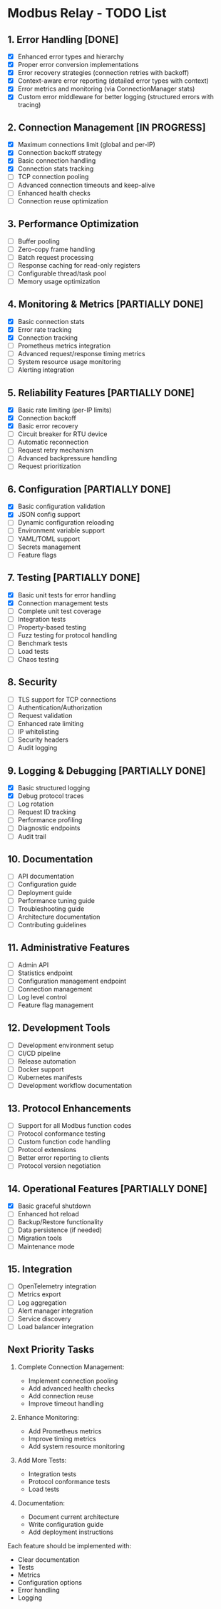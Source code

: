 # Modbus Relay - TODO List

## 1. Error Handling [DONE]

- [x] Enhanced error types and hierarchy
- [x] Proper error conversion implementations
- [x] Error recovery strategies (connection retries with backoff)
- [x] Context-aware error reporting (detailed error types with context)
- [x] Error metrics and monitoring (via ConnectionManager stats)
- [x] Custom error middleware for better logging (structured errors with tracing)

## 2. Connection Management [IN PROGRESS]

- [x] Maximum connections limit (global and per-IP)
- [x] Connection backoff strategy
- [x] Basic connection handling
- [x] Connection stats tracking
- [ ] TCP connection pooling
- [ ] Advanced connection timeouts and keep-alive
- [ ] Enhanced health checks
- [ ] Connection reuse optimization

## 3. Performance Optimization

- [ ] Buffer pooling
- [ ] Zero-copy frame handling
- [ ] Batch request processing
- [ ] Response caching for read-only registers
- [ ] Configurable thread/task pool
- [ ] Memory usage optimization

## 4. Monitoring & Metrics [PARTIALLY DONE]

- [x] Basic connection stats
- [x] Error rate tracking
- [x] Connection tracking
- [ ] Prometheus metrics integration
- [ ] Advanced request/response timing metrics
- [ ] System resource usage monitoring
- [ ] Alerting integration

## 5. Reliability Features [PARTIALLY DONE]

- [x] Basic rate limiting (per-IP limits)
- [x] Connection backoff
- [x] Basic error recovery
- [ ] Circuit breaker for RTU device
- [ ] Automatic reconnection
- [ ] Request retry mechanism
- [ ] Advanced backpressure handling
- [ ] Request prioritization

## 6. Configuration [PARTIALLY DONE]

- [x] Basic configuration validation
- [x] JSON config support
- [ ] Dynamic configuration reloading
- [ ] Environment variable support
- [ ] YAML/TOML support
- [ ] Secrets management
- [ ] Feature flags

## 7. Testing [PARTIALLY DONE]

- [x] Basic unit tests for error handling
- [x] Connection management tests
- [ ] Complete unit test coverage
- [ ] Integration tests
- [ ] Property-based testing
- [ ] Fuzz testing for protocol handling
- [ ] Benchmark tests
- [ ] Load tests
- [ ] Chaos testing

## 8. Security

- [ ] TLS support for TCP connections
- [ ] Authentication/Authorization
- [ ] Request validation
- [ ] Enhanced rate limiting
- [ ] IP whitelisting
- [ ] Security headers
- [ ] Audit logging

## 9. Logging & Debugging [PARTIALLY DONE]

- [x] Basic structured logging
- [x] Debug protocol traces
- [ ] Log rotation
- [ ] Request ID tracking
- [ ] Performance profiling
- [ ] Diagnostic endpoints
- [ ] Audit trail

## 10. Documentation

- [ ] API documentation
- [ ] Configuration guide
- [ ] Deployment guide
- [ ] Performance tuning guide
- [ ] Troubleshooting guide
- [ ] Architecture documentation
- [ ] Contributing guidelines

## 11. Administrative Features

- [ ] Admin API
- [ ] Statistics endpoint
- [ ] Configuration management endpoint
- [ ] Connection management
- [ ] Log level control
- [ ] Feature flag management

## 12. Development Tools

- [ ] Development environment setup
- [ ] CI/CD pipeline
- [ ] Release automation
- [ ] Docker support
- [ ] Kubernetes manifests
- [ ] Development workflow documentation

## 13. Protocol Enhancements

- [ ] Support for all Modbus function codes
- [ ] Protocol conformance testing
- [ ] Custom function code handling
- [ ] Protocol extensions
- [ ] Better error reporting to clients
- [ ] Protocol version negotiation

## 14. Operational Features [PARTIALLY DONE]

- [x] Basic graceful shutdown
- [ ] Enhanced hot reload
- [ ] Backup/Restore functionality
- [ ] Data persistence (if needed)
- [ ] Migration tools
- [ ] Maintenance mode

## 15. Integration

- [ ] OpenTelemetry integration
- [ ] Metrics export
- [ ] Log aggregation
- [ ] Alert manager integration
- [ ] Service discovery
- [ ] Load balancer integration

## Next Priority Tasks

1. Complete Connection Management:
   - Implement connection pooling
   - Add advanced health checks
   - Add connection reuse
   - Improve timeout handling

2. Enhance Monitoring:
   - Add Prometheus metrics
   - Improve timing metrics
   - Add system resource monitoring

3. Add More Tests:
   - Integration tests
   - Protocol conformance tests
   - Load tests

4. Documentation:
   - Document current architecture
   - Write configuration guide
   - Add deployment instructions

Each feature should be implemented with:

- Clear documentation
- Tests
- Metrics
- Configuration options
- Error handling
- Logging
